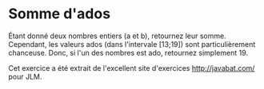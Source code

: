 # Somme d'ados #
Étant donné deux nombres entiers (a et b), retournez leur somme. Cependant,
les valeurs ados (dans l'intervale [13;19]) sont particulièrement
chanceuse. Donc, si l'un des nombres est ado, retournez simplement 19.

Cet exercice a été extrait de l'excellent site d'exercices
http://javabat.com/ pour JLM.

